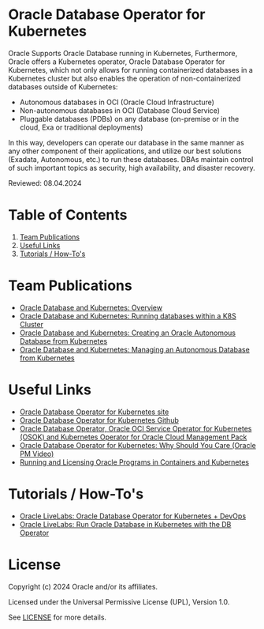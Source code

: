 # Oracle Database Operator for Kubernetes

Oracle Supports Oracle Database running in Kubernetes, Furthermore, Oracle offers a Kubernetes operator, Oracle Database Operator for Kubernetes, which not only allows for running containerized databases in a Kubernetes cluster but also enables the operation of non-containerized databases outside of Kubernetes:

- Autonomous databases in OCI (Oracle Cloud Infrastructure)
- Non-autonomous databases in OCI (Database Cloud Service)
- Pluggable databases (PDBs) on any database (on-premise or in the cloud, Exa or traditional deployments)

In this way, developers can operate our database in the same manner as any other component of their applications, and utilize our best solutions (Exadata, Autonomous, etc.) to run these databases. DBAs maintain control of such important topics as security, high availability, and disaster recovery.

Reviewed: 08.04.2024

# Table of Contents
 
1. [Team Publications](#team-publications)
2. [Useful Links](#useful-links)
3. [Tutorials / How-To's](#Tutorials)

 
# Team Publications

- [Oracle Database and Kubernetes: Overview](https://medium.com/devops-dev/oracle-database-and-kubernetes-overview-6584710228e7)
- [Oracle Database and Kubernetes: Running databases within a K8S Cluster](https://medium.com/@vmendo/oracle-database-and-kubernetes-running-databases-within-k8s-cluster-20a5beadfaaf)
- [Oracle Database and Kubernetes: Creating an Oracle Autonomous Database from Kubernetes](https://medium.com/@vmendo/oracle-database-and-kubernetes-creating-an-oracle-autonomous-database-from-kubernetes-1637204dffc4)
- [Oracle Database and Kubernetes: Managing an Autonomous Database from Kubernetes](https://medium.com/@vmendo/oracle-database-and-kubernetes-managing-an-autonomous-database-from-kubernetes-1c317a468bef)

# Useful Links

- [Oracle Database Operator for Kubernetes site](https://www.oracle.com/database/kubernetes-for-container-database/)
- [Oracle Database Operator for Kubernetes Github](https://github.com/oracle/oracle-database-operator)
- [Oracle Database Operator, Oracle OCI Service Operator for Kubernetes (OSOK) and Kubernetes Operator for Oracle Cloud Management Pack](https://blogs.oracle.com/coretec/post/3x-kubernetes-operator-for-oracle-database)
- [Oracle Database Operator for Kubernetes: Why Should You Care (Oracle PM Video)](https://www.youtube.com/watch?v=40omFGtFe0A)
- [Running and Licensing Oracle Programs in Containers and Kubernetes](https://www.oracle.com/a/tech/docs/running-and-licensing-programs-in-containers-and-kubernetes.pdf)


# Tutorials / How-To's

- [Oracle LiveLabs: Oracle Database Operator for Kubernetes + DevOps](https://apexapps.oracle.com/pls/apex/r/dbpm/livelabs/view-workshop?wid=3393)
- [Oracle LiveLabs: Run Oracle Database in Kubernetes with the DB Operator](https://apexapps.oracle.com/pls/apex/r/dbpm/livelabs/view-workshop?wid=3562)


# License

Copyright (c) 2024 Oracle and/or its affiliates.

Licensed under the Universal Permissive License (UPL), Version 1.0.

See [LICENSE](https://github.com/oracle-devrel/technology-engineering/blob/main/LICENSE) for more details.
